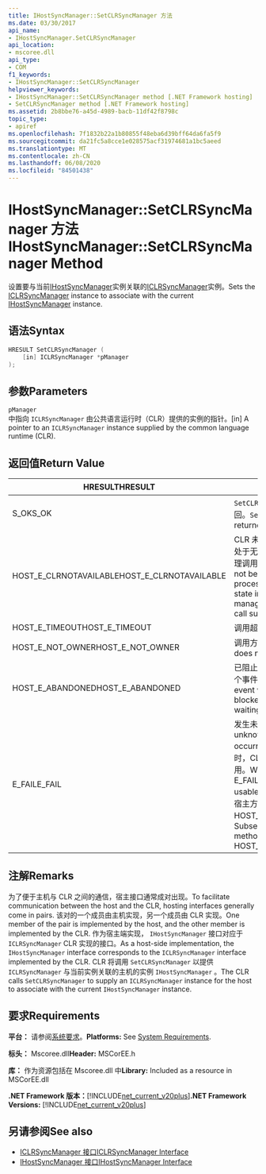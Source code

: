 ```yaml
---
title: IHostSyncManager::SetCLRSyncManager 方法
ms.date: 03/30/2017
api_name:
- IHostSyncManager.SetCLRSyncManager
api_location:
- mscoree.dll
api_type:
- COM
f1_keywords:
- IHostSyncManager::SetCLRSyncManager
helpviewer_keywords:
- IHostSyncManager::SetCLRSyncManager method [.NET Framework hosting]
- SetCLRSyncManager method [.NET Framework hosting]
ms.assetid: 2b8bbe76-a45d-4989-bacb-11df42f8798c
topic_type:
- apiref
ms.openlocfilehash: 7f1832b22a1b80855f48eba6d39bff64da6fa5f9
ms.sourcegitcommit: da21fc5a8cce1e028575acf31974681a1bc5aeed
ms.translationtype: MT
ms.contentlocale: zh-CN
ms.lasthandoff: 06/08/2020
ms.locfileid: "84501438"
---
```

# <a name="ihostsyncmanagersetclrsyncmanager-method"></a><span data-ttu-id="5b098-102">IHostSyncManager::SetCLRSyncManager 方法</span><span class="sxs-lookup"><span data-stu-id="5b098-102">IHostSyncManager::SetCLRSyncManager Method</span></span>
<span data-ttu-id="5b098-103">设置要与当前[IHostSyncManager](ihostsyncmanager-interface.md)实例关联的[ICLRSyncManager](iclrsyncmanager-interface.md)实例。</span><span class="sxs-lookup"><span data-stu-id="5b098-103">Sets the [ICLRSyncManager](iclrsyncmanager-interface.md) instance to associate with the current [IHostSyncManager](ihostsyncmanager-interface.md) instance.</span></span>  
  
## <a name="syntax"></a><span data-ttu-id="5b098-104">语法</span><span class="sxs-lookup"><span data-stu-id="5b098-104">Syntax</span></span>  
  
```cpp  
HRESULT SetCLRSyncManager (  
    [in] ICLRSyncManager *pManager  
);  
```  
  
## <a name="parameters"></a><span data-ttu-id="5b098-105">参数</span><span class="sxs-lookup"><span data-stu-id="5b098-105">Parameters</span></span>  
 `pManager`  
 <span data-ttu-id="5b098-106">中指向 `ICLRSyncManager` 由公共语言运行时（CLR）提供的实例的指针。</span><span class="sxs-lookup"><span data-stu-id="5b098-106">[in] A pointer to an `ICLRSyncManager` instance supplied by the common language runtime (CLR).</span></span>  
  
## <a name="return-value"></a><span data-ttu-id="5b098-107">返回值</span><span class="sxs-lookup"><span data-stu-id="5b098-107">Return Value</span></span>  
  
|<span data-ttu-id="5b098-108">HRESULT</span><span class="sxs-lookup"><span data-stu-id="5b098-108">HRESULT</span></span>|<span data-ttu-id="5b098-109">说明</span><span class="sxs-lookup"><span data-stu-id="5b098-109">Description</span></span>|  
|-------------|-----------------|  
|<span data-ttu-id="5b098-110">S_OK</span><span class="sxs-lookup"><span data-stu-id="5b098-110">S_OK</span></span>|<span data-ttu-id="5b098-111">`SetCLRSyncManager`已成功返回。</span><span class="sxs-lookup"><span data-stu-id="5b098-111">`SetCLRSyncManager` returned successfully.</span></span>|  
|<span data-ttu-id="5b098-112">HOST_E_CLRNOTAVAILABLE</span><span class="sxs-lookup"><span data-stu-id="5b098-112">HOST_E_CLRNOTAVAILABLE</span></span>|<span data-ttu-id="5b098-113">CLR 未加载到进程中，或 CLR 处于无法运行托管代码或成功处理调用的状态。</span><span class="sxs-lookup"><span data-stu-id="5b098-113">The CLR has not been loaded into a process, or the CLR is in a state in which it cannot run managed code or process the call successfully.</span></span>|  
|<span data-ttu-id="5b098-114">HOST_E_TIMEOUT</span><span class="sxs-lookup"><span data-stu-id="5b098-114">HOST_E_TIMEOUT</span></span>|<span data-ttu-id="5b098-115">调用超时。</span><span class="sxs-lookup"><span data-stu-id="5b098-115">The call timed out.</span></span>|  
|<span data-ttu-id="5b098-116">HOST_E_NOT_OWNER</span><span class="sxs-lookup"><span data-stu-id="5b098-116">HOST_E_NOT_OWNER</span></span>|<span data-ttu-id="5b098-117">调用方不拥有该锁。</span><span class="sxs-lookup"><span data-stu-id="5b098-117">The caller does not own the lock.</span></span>|  
|<span data-ttu-id="5b098-118">HOST_E_ABANDONED</span><span class="sxs-lookup"><span data-stu-id="5b098-118">HOST_E_ABANDONED</span></span>|<span data-ttu-id="5b098-119">已阻止的线程或纤程正在等待某个事件时，该事件被取消。</span><span class="sxs-lookup"><span data-stu-id="5b098-119">An event was canceled while a blocked thread or fiber was waiting on it.</span></span>|  
|<span data-ttu-id="5b098-120">E_FAIL</span><span class="sxs-lookup"><span data-stu-id="5b098-120">E_FAIL</span></span>|<span data-ttu-id="5b098-121">发生未知的灾难性故障。</span><span class="sxs-lookup"><span data-stu-id="5b098-121">An unknown catastrophic failure occurred.</span></span> <span data-ttu-id="5b098-122">当方法返回 E_FAIL 时，CLR 在该进程内将不再可用。</span><span class="sxs-lookup"><span data-stu-id="5b098-122">When a method returns E_FAIL, the CLR is no longer usable within the process.</span></span> <span data-ttu-id="5b098-123">对宿主方法的后续调用会返回 HOST_E_CLRNOTAVAILABLE。</span><span class="sxs-lookup"><span data-stu-id="5b098-123">Subsequent calls to hosting methods return HOST_E_CLRNOTAVAILABLE.</span></span>|  
  
## <a name="remarks"></a><span data-ttu-id="5b098-124">注解</span><span class="sxs-lookup"><span data-stu-id="5b098-124">Remarks</span></span>  
 <span data-ttu-id="5b098-125">为了便于主机与 CLR 之间的通信，宿主接口通常成对出现。</span><span class="sxs-lookup"><span data-stu-id="5b098-125">To facilitate communication between the host and the CLR, hosting interfaces generally come in pairs.</span></span> <span data-ttu-id="5b098-126">该对的一个成员由主机实现，另一个成员由 CLR 实现。</span><span class="sxs-lookup"><span data-stu-id="5b098-126">One member of the pair is implemented by the host, and the other member is implemented by the CLR.</span></span> <span data-ttu-id="5b098-127">作为宿主端实现， `IHostSyncManager` 接口对应于 `ICLRSyncManager` CLR 实现的接口。</span><span class="sxs-lookup"><span data-stu-id="5b098-127">As a host-side implementation, the `IHostSyncManager` interface corresponds to the `ICLRSyncManager` interface implemented by the CLR.</span></span> <span data-ttu-id="5b098-128">CLR 将调用 `SetCLRSyncManager` 以提供 `ICLRSyncManager` 与当前实例关联的主机的实例 `IHostSyncManager` 。</span><span class="sxs-lookup"><span data-stu-id="5b098-128">The CLR calls `SetCLRSyncManager` to supply an `ICLRSyncManager` instance for the host to associate with the current `IHostSyncManager` instance.</span></span>  
  
## <a name="requirements"></a><span data-ttu-id="5b098-129">要求</span><span class="sxs-lookup"><span data-stu-id="5b098-129">Requirements</span></span>  
 <span data-ttu-id="5b098-130">**平台：** 请参阅[系统要求](../../get-started/system-requirements.md)。</span><span class="sxs-lookup"><span data-stu-id="5b098-130">**Platforms:** See [System Requirements](../../get-started/system-requirements.md).</span></span>  
  
 <span data-ttu-id="5b098-131">**标头：** Mscoree.dll</span><span class="sxs-lookup"><span data-stu-id="5b098-131">**Header:** MSCorEE.h</span></span>  
  
 <span data-ttu-id="5b098-132">**库：** 作为资源包括在 Mscoree.dll 中</span><span class="sxs-lookup"><span data-stu-id="5b098-132">**Library:** Included as a resource in MSCorEE.dll</span></span>  
  
 <span data-ttu-id="5b098-133">**.NET Framework 版本：**[!INCLUDE[net_current_v20plus](../../../../includes/net-current-v20plus-md.md)]</span><span class="sxs-lookup"><span data-stu-id="5b098-133">**.NET Framework Versions:** [!INCLUDE[net_current_v20plus](../../../../includes/net-current-v20plus-md.md)]</span></span>  
  
## <a name="see-also"></a><span data-ttu-id="5b098-134">另请参阅</span><span class="sxs-lookup"><span data-stu-id="5b098-134">See also</span></span>

- [<span data-ttu-id="5b098-135">ICLRSyncManager 接口</span><span class="sxs-lookup"><span data-stu-id="5b098-135">ICLRSyncManager Interface</span></span>](iclrsyncmanager-interface.md)
- [<span data-ttu-id="5b098-136">IHostSyncManager 接口</span><span class="sxs-lookup"><span data-stu-id="5b098-136">IHostSyncManager Interface</span></span>](ihostsyncmanager-interface.md)
